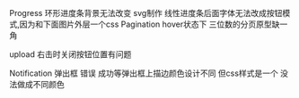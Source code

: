 Progress
环形进度条背景无法改变 svg制作 线性进度条后面字体无法改成按钮模式,因为和下面图片外层一个css
Pagination
hover状态下 三位数的分页原型缺一角

upload 右击时关闭按钮位置有问题


Notification
弹出框  错误 成功等弹出框上描边颜色设计不同  但css样式是一个 没法做成不同颜色
